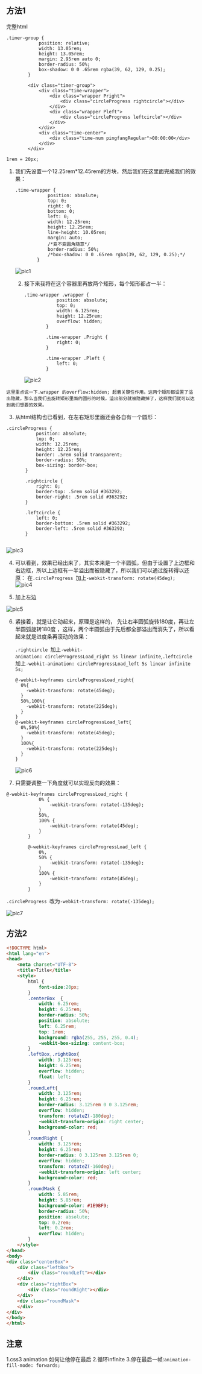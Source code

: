 ## 方法1

完整html

```
.timer-group {
            position: relative;
            width: 13.05rem;
            height: 13.05rem;
            margin: 2.95rem auto 0;
            border-radius: 50%;
            box-shadow: 0 0 .65rem rgba(39, 62, 129, 0.25);
        }
        
        <div class="timer-group">
            <div class="time-wrapper">
                <div class="wrapper Pright">
                    <div class="circleProgress rightcircle"></div>
                </div>
                <div class="wrapper Pleft">
                    <div class="circleProgress leftcircle"></div>
                </div>
            </div>
            <div class="time-center">
                <div class="time-num pingfangRegular">00:00:00</div>
            </div>
        </div>
```



`1rem = 20px;`<br />

1. 我们先设置一个12.25rem*12.45rem的方块，然后我们在这里面完成我们的效果： 

   ```
   .time-wrapper {
               position: absolute;
               top: 0;
               right: 0;
               bottom: 0;
               left: 0;
               width: 12.25rem;
               height: 12.25rem;
               line-height: 10.05rem;
               margin: auto;
               /*变不变圆角随意*/
               border-radius: 50%;
               /*box-shadow: 0 0 .65rem rgba(39, 62, 129, 0.25);*/
           }
   ```

   ![pic1](1.jpg)

   2. 接下来我将在这个容器里再放两个矩形，每个矩形都占一半： 

      ```
      .time-wrapper .wrapper {
                  position: absolute;
                  top: 0;
                  width: 6.125rem;
                  height: 12.25rem;
                  overflow: hidden;
              }
      
              .time-wrapper .Pright {
                  right: 0;
              }
      
              .time-wrapper .Pleft {
                  left: 0;
              }
      ```

      ![pic2](2.jpg)

`这里重点说一下.wrapper 的overflow:hidden; 起着关键性作用。这两个矩形都设置了溢出隐藏，那么当我们去旋转矩形里面的圆形的时候，溢出部分就被隐藏掉了，这样我们就可以达到我们想要的效果。 `

3. 从html结构也已看到，在左右矩形里面还会各自有一个圆形： 

 ```
.circleProgress {
            position: absolute;
            top: 0;
            width: 12.25rem;
            height: 12.25rem;
            border: .5rem solid transparent;
            border-radius: 50%;
            box-sizing: border-box;
        }

        .rightcircle {
            right: 0;
            border-top: .5rem solid #363292;
            border-right: .5rem solid #363292;
        }

        .leftcircle {
            left: 0;
            border-bottom: .5rem solid #363292;
            border-left: .5rem solid #363292;
        }
   
 ```

![pic3](3(1).jpg)

4. 可以看到，效果已经出来了，其实本来是一个半圆弧，但由于设置了上边框和右边框，所以上边框有一半溢出而被隐藏了，所以我们可以通过旋转得以还原： 在`.circleProgress `加上`-webkit-transform: rotate(45deg);  `
  ![pic4](3.jpg)

5. 加上左边

  ![pic5](4.jpg)

  

6. 紧接着，就是让它动起来，原理是这样的， 先让右半圆弧旋转180度，再让左半圆弧旋转180度 ，这样，两个半圆弧由于先后都全部溢出而消失了，所以看起来就是进度条再滚动的效果： 

   `.rightcircle `加上`-webkit-animation: circleProgressLoad_right 5s linear infinite`,`.leftcircle `加上`-webkit-animation: circleProgressLoad_left 5s linear infinite 5s; `

   ```
   @-webkit-keyframes circleProgressLoad_right{   
     0%{   
       -webkit-transform: rotate(45deg);   
     }   
     50%,100%{   
       -webkit-transform: rotate(225deg);   
     }   
   }   
   @-webkit-keyframes circleProgressLoad_left{   
     0%,50%{   
       -webkit-transform: rotate(45deg);   
     }   
     100%{   
       -webkit-transform: rotate(225deg);   
     }   
   }  
   ```

   

   ![pic6](5.gif)

   

7. 只需要调整一下角度就可以实现反向的效果： 

```
@-webkit-keyframes circleProgressLoad_right {
            0% {
                -webkit-transform: rotate(-135deg);
            }
            50%,
            100% {
                -webkit-transform: rotate(45deg);
            }
        }

        @-webkit-keyframes circleProgressLoad_left {
            0%,
            50% {
                -webkit-transform: rotate(-135deg);
            }
            100% {
                -webkit-transform: rotate(45deg);
            }
        }
```

`.circleProgress `改为`-webkit-transform: rotate(-135deg); `

![pic7](6.gif)



## 方法2

```html
<!DOCTYPE html>
<html lang="en">
<head>
    <meta charset="UTF-8">
    <title>Title</title>
    <style>
        html {
            font-size:20px;
        }
        .centerBox  {
            width: 6.25rem;
            height: 6.25rem;
            border-radius: 50%;
            position: absolute;
            left: 6.25rem;
            top: 1rem;
            background: rgba(255, 255, 255, 0.4);
            -webkit-box-sizing: content-box;
        }
        .leftBox,.rightBox{
            width: 3.125rem;
            height: 6.25rem;
            overflow: hidden;
            float: left;
        }
        .roundLeft{
            width: 3.125rem;
            height: 6.25rem;
            border-radius: 3.125rem 0 0 3.125rem;
            overflow: hidden;
            transform: rotateZ(-180deg);
            -webkit-transform-origin: right center;
            background-color: red;
        }
        .roundRight {
            width: 3.125rem;
            height: 6.25rem;
            border-radius: 0 3.125rem 3.125rem 0;
            overflow: hidden;
            transform: rotateZ(-160deg);
            -webkit-transform-origin: left center;
            background-color: red;
        }
        .roundMask {
            width: 5.85rem;
            height: 5.85rem;
            background-color: #1E9BF9;
            border-radius: 50%;
            position: absolute;
            top: 0.2rem;
            left: 0.2rem;
            overflow: hidden;
        }
    </style>
</head>
<body>
<div class="centerBox">
    <div class="leftBox">
        <div class="roundLeft"></div>
    </div>
    <div class="rightBox">
        <div class="roundRight"></div>
    </div>
    <div class="roundMask">
    </div>
</div>
</body>
</html>
```



## 注意

1.css3 animation 如何让他停在最后
2.循环infinite
3.停在最后一帧:`animation-fill-mode: forwards;`

